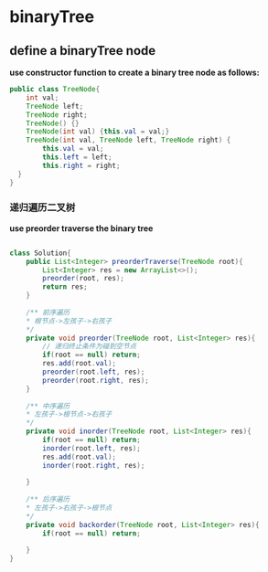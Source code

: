 # binaryTree

## define a binaryTree node 

**use constructor function to create a binary tree node as follows:**

```java
public class TreeNode{
    int val;
    TreeNode left;
    TreeNode right;
    TreeNode() {}
    TreeNode(int val) {this.val = val;}
    TreeNode(int val, TreeNode left, TreeNode right) {
        this.val = val;
        this.left = left;
        this.right = right;
  }
}
```

### 递归遍历二叉树

**use preorder traverse the binary tree**

```java

class Solution{
    public List<Integer> preorderTraverse(TreeNode root){
        List<Integer> res = new ArrayList<>();
        preorder(root, res);
        return res;
    }
    
    /** 前序遍历
    * 根节点->左孩子->右孩子
    */
    private void preorder(TreeNode root, List<Integer> res){
        // 递归终止条件为碰到空节点
        if(root == null) return;
        res.add(root.val);
        preorder(root.left, res);
        preorder(root.right, res);
    }
    
    /** 中序遍历
    * 左孩子->根节点->右孩子
    */
    private void inorder(TreeNode root, List<Integer> res){
        if(root == null) return;
        inorder(root.left, res);
        res.add(root.val);
        inorder(root.right, res);
        
    }
    
    /** 后序遍历
    * 左孩子->右孩子->根节点
    */
    private void backorder(TreeNode root, List<Integer> res){
        if(root == null) return;
        
    }
}
```




